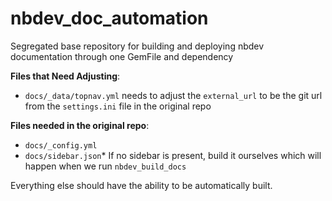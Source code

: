 # nbdev_doc_automation
Segregated base repository for building and deploying nbdev documentation through one GemFile and dependency


**Files that Need Adjusting**:
- `docs/_data/topnav.yml` needs to adjust the `external_url` to be the git url from the `settings.ini` file in the original repo

**Files needed in the original repo**:
- `docs/_config.yml`
- `docs/sidebar.json`*
  If no sidebar is present, build it ourselves which will happen when we run `nbdev_build_docs`

Everything else should have the ability to be automatically built. 
